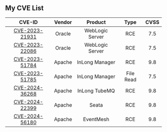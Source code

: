 ## My CVE List

| CVE-ID | Vendor | Product | Type | CVSS |
| :----: | :----: | :----: | :----: | :----: |
| [CVE-2023-21931](https://www.oracle.com/security-alerts/cpuapr2023.html) | Oracle | WebLogic Server | RCE | 7.5 |
| [CVE-2023-22086](https://www.oracle.com/security-alerts/cpuoct2023.html) | Oracle | WebLogic Server | RCE | 7.5 |
| [CVE-2023-51784](https://lists.apache.org/thread/4nxbyl6mh5jgh0plk0qposbxwn6w9h8j) | Apache | InLong Manager | RCE | 9.8 |
| [CVE-2023-51785](https://lists.apache.org/thread/g0yjmtjqvp8bnf1j0tdsk0nhfozjdjno) | Apache | InLong Manager | File Read | 7.5 |
| [CVE-2024-36268](https://lists.apache.org/thread/1w1yp1bg5sjvn46dszkf00tz1vfs0frc) | Apache | InLong TubeMQ | RCE | 9.8 |
| [CVE-2024-22399](https://lists.apache.org/thread/kdzzbn3vt1qt4r6jgqbswphkh6b9jwyw) | Apache | Seata | RCE | 9.8 |
| [CVE-2024-56180](https://lists.apache.org/thread/k9fw0t5r7t1vbx53gs8d1r8c54rhx0wd) | Apache | EventMesh | RCE | 9.8 |
